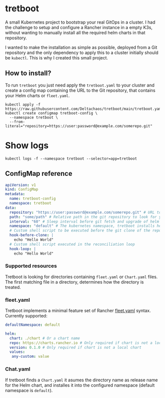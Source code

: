 # tretboot

A small Kubernetes project to bootstrap your real GitOps in a cluster. I had the challenge to setup and configure a Rancher instance in a empty K3s, without wanting to manually install all the required helm charts in that repository.

I wanted to make the installation as simple as possible, deployed from a Git repository and the only dependency to apply this to a cluster initially should be `kubectl`. This is why I created this small project.

## How to install?

To run `tretboot` you just need apply the `tretboot.yaml` to your cluster and create a config map containing the URL to the Git repository, that contains your Helm charts or `fleet.yaml`.

```
kubectl apply -f https://raw.githubusercontent.com/Deltachaos/tretboot/main/tretboot.yaml
kubectl create configmap tretboot-config \
  --namespace tretboot \
  --from-literal="repository=https://user:password@example.com/somerepo.git"
```

# Show logs

```
kubectl logs -f --namespace tretboot --selector=app=tretboot
```

## ConfigMap reference

```yaml
apiVersion: v1
kind: ConfigMap
metadata:
  name: tretboot-config
  namespace: tretboot
data:
  repository: "https://user:password@example.com/somerepo.git" # URL to the git repository
  path: "some/path" # Relative path in the git repository to look for your helm charts and fleet bundles
  interval: "60" # Sleep interval before git fetch and upgrade of helm charts
  namespace: "default" # The kubernetes namespace, tretboot installs helmcharts into
  # Custom shell script to be executed before the git clone of the repository (sourced)
  hook-before-clone: |
    echo "Hello World"
  # Custom shell script executed in the reconciliation loop
  hook-loop: |
    echo "Hello World"
```

### Supported resources

Tretboot is looking for directories containing `fleet.yaml` or `Chart.yaml` files. The first matching file in a directory, determines how the directory is treated.

### fleet.yaml

Tretboot implements a minimal feature set of Rancher [fleet.yaml](https://fleet.rancher.io/ref-fleet-yaml) syntax. Currently supported:

```yaml
defaultNamespace: default

helm:
  chart: ./chart # Or a chart name
  repo: https://charts.rancher.io # Only required if chart is not a local chart
  version: 0.1.0 # Only required if chart is not a local chart
  values:
   any-custom: value
```

### Chat.yaml

If tretboot finds a `Chart.yaml` it asumes the directory name as release name for the Helm chart, and installes it into the configured namespace (default namespace is `default`).
